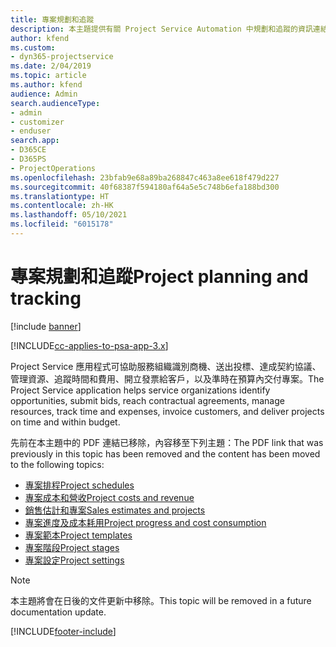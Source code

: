 ```yaml
---
title: 專案規劃和追蹤
description: 本主題提供有關 Project Service Automation 中規劃和追蹤的資訊連結。
author: kfend
ms.custom:
- dyn365-projectservice
ms.date: 2/04/2019
ms.topic: article
ms.author: kfend
audience: Admin
search.audienceType:
- admin
- customizer
- enduser
search.app:
- D365CE
- D365PS
- ProjectOperations
ms.openlocfilehash: 23bfab9e68a89ba268847c463a8ee618f479d227
ms.sourcegitcommit: 40f68387f594180af64a5e5c748b6efa188bd300
ms.translationtype: HT
ms.contentlocale: zh-HK
ms.lasthandoff: 05/10/2021
ms.locfileid: "6015178"
---
```

# <a name="project-planning-and-tracking"></a><span data-ttu-id="11ae7-103">專案規劃和追蹤</span><span class="sxs-lookup"><span data-stu-id="11ae7-103">Project planning and tracking</span></span>

[!include [banner](../../includes/psa-now-project-operations.md)]

[!INCLUDE[cc-applies-to-psa-app-3.x](../../includes/cc-applies-to-psa-app-3x.md)]

<span data-ttu-id="11ae7-104">Project Service 應用程式可協助服務組織識別商機、送出投標、達成契約協議、管理資源、追蹤時間和費用、開立發票給客戶，以及準時在預算內交付專案。</span><span class="sxs-lookup"><span data-stu-id="11ae7-104">The Project Service application helps service organizations identify opportunities, submit bids, reach contractual agreements, manage resources, track time and expenses, invoice customers, and deliver projects on time and within budget.</span></span> 

<span data-ttu-id="11ae7-105">先前在本主題中的 PDF 連結已移除，內容移至下列主題：</span><span class="sxs-lookup"><span data-stu-id="11ae7-105">The PDF link that was previously in this topic has been removed and the content has been moved to the following topics:</span></span>

- [<span data-ttu-id="11ae7-106">專案排程</span><span class="sxs-lookup"><span data-stu-id="11ae7-106">Project schedules</span></span>](../project-creating.md)
- [<span data-ttu-id="11ae7-107">專案成本和營收</span><span class="sxs-lookup"><span data-stu-id="11ae7-107">Project costs and revenue</span></span>](../project-estimating.md)
- [<span data-ttu-id="11ae7-108">銷售估計和專案</span><span class="sxs-lookup"><span data-stu-id="11ae7-108">Sales estimates and projects</span></span>](../project-leveraging.md)
- [<span data-ttu-id="11ae7-109">專案進度及成本耗用</span><span class="sxs-lookup"><span data-stu-id="11ae7-109">Project progress and cost consumption</span></span>](../project-tracking.md)
- [<span data-ttu-id="11ae7-110">專案範本</span><span class="sxs-lookup"><span data-stu-id="11ae7-110">Project templates</span></span>](../project-templates.md)
- [<span data-ttu-id="11ae7-111">專案階段</span><span class="sxs-lookup"><span data-stu-id="11ae7-111">Project stages</span></span>](../project-stages.md)
- [<span data-ttu-id="11ae7-112">專案設定</span><span class="sxs-lookup"><span data-stu-id="11ae7-112">Project settings</span></span>](../project-settings.md)

> [!NOTE]
> <span data-ttu-id="11ae7-113">本主題將會在日後的文件更新中移除。</span><span class="sxs-lookup"><span data-stu-id="11ae7-113">This topic will be removed in a future documentation update.</span></span> 


[!INCLUDE[footer-include](../../includes/footer-banner.md)]